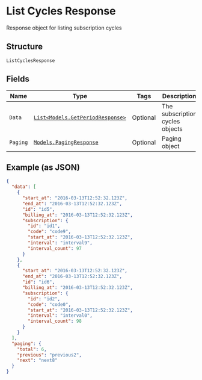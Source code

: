 
# List Cycles Response

Response object for listing subscription cycles

## Structure

`ListCyclesResponse`

## Fields

| Name | Type | Tags | Description |
|  --- | --- | --- | --- |
| `Data` | [`List<Models.GetPeriodResponse>`](../../doc/models/get-period-response.md) | Optional | The subscription cycles objects |
| `Paging` | [`Models.PagingResponse`](../../doc/models/paging-response.md) | Optional | Paging object |

## Example (as JSON)

```json
{
  "data": [
    {
      "start_at": "2016-03-13T12:52:32.123Z",
      "end_at": "2016-03-13T12:52:32.123Z",
      "id": "id5",
      "billing_at": "2016-03-13T12:52:32.123Z",
      "subscription": {
        "id": "id1",
        "code": "code9",
        "start_at": "2016-03-13T12:52:32.123Z",
        "interval": "interval9",
        "interval_count": 97
      }
    },
    {
      "start_at": "2016-03-13T12:52:32.123Z",
      "end_at": "2016-03-13T12:52:32.123Z",
      "id": "id6",
      "billing_at": "2016-03-13T12:52:32.123Z",
      "subscription": {
        "id": "id2",
        "code": "code0",
        "start_at": "2016-03-13T12:52:32.123Z",
        "interval": "interval0",
        "interval_count": 98
      }
    }
  ],
  "paging": {
    "total": 6,
    "previous": "previous2",
    "next": "next8"
  }
}
```


